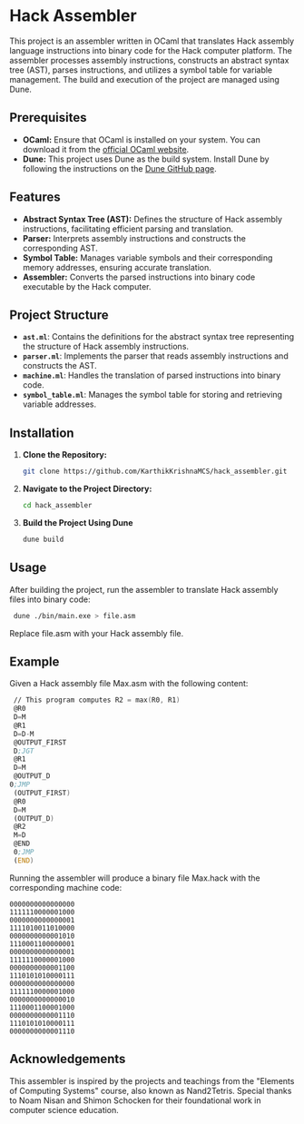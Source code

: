 
# Hack Assembler

This project is an assembler written in OCaml that translates Hack assembly language instructions into binary code for the Hack computer platform. The assembler processes assembly instructions, constructs an abstract syntax tree (AST), parses instructions, and utilizes a symbol table for variable management. The build and execution of the project are managed using Dune.

## Prerequisites

- **OCaml:** Ensure that OCaml is installed on your system. You can download it from the [official OCaml website](https://ocaml.org/).  
- **Dune:** This project uses Dune as the build system. Install Dune by following the instructions on the [Dune GitHub page](https://github.com/ocaml/dune).  

## Features

- **Abstract Syntax Tree (AST):** Defines the structure of Hack assembly instructions, facilitating efficient parsing and translation.  
- **Parser:** Interprets assembly instructions and constructs the corresponding AST.  
- **Symbol Table:** Manages variable symbols and their corresponding memory addresses, ensuring accurate translation.  
- **Assembler:** Converts the parsed instructions into binary code executable by the Hack computer.  


## Project Structure

- **`ast.ml`**: Contains the definitions for the abstract syntax tree representing the structure of Hack assembly instructions.  
- **`parser.ml`**: Implements the parser that reads assembly instructions and constructs the AST.  
- **`machine.ml`**: Handles the translation of parsed instructions into binary code.  
- **`symbol_table.ml`**: Manages the symbol table for storing and retrieving variable addresses.
  

## Installation

1. **Clone the Repository:**  
   ```bash
   git clone https://github.com/KarthikKrishnaMCS/hack_assembler.git
2. **Navigate to the Project Directory:**  
   ```bash
   cd hack_assembler
3. **Build the Project Using Dune**  
   ```bash
   dune build

## Usage

After building the project, run the assembler to translate Hack assembly files into binary code:

  ```bash
   dune ./bin/main.exe > file.asm
  ```
Replace file.asm with your Hack assembly file.


## Example

Given a Hack assembly file Max.asm with the following content:

  ```asm
   // This program computes R2 = max(R0, R1)
   @R0
   D=M
   @R1
   D=D-M
   @OUTPUT_FIRST
   D;JGT
   @R1
   D=M
   @OUTPUT_D
  0;JMP
   (OUTPUT_FIRST)
   @R0
   D=M
   (OUTPUT_D)
   @R2
   M=D
   @END
   0;JMP
   (END)
   ```

Running the assembler will produce a binary file Max.hack with the corresponding machine code:

   ```hack
   0000000000000000
   1111110000001000
   0000000000000001
   1111010011010000
   0000000000001010
   1110001100000001
   0000000000000001
   1111110000001000
   0000000000001100
   1110101010000111
   0000000000000000
   1111110000001000
   0000000000000010
   1110001100001000
   0000000000001110
   1110101010000111
   0000000000001110
   ```

## Acknowledgements

This assembler is inspired by the projects and teachings from the "Elements of Computing Systems" course, also known as Nand2Tetris. Special thanks to Noam Nisan and Shimon Schocken for their foundational work in computer science education.


